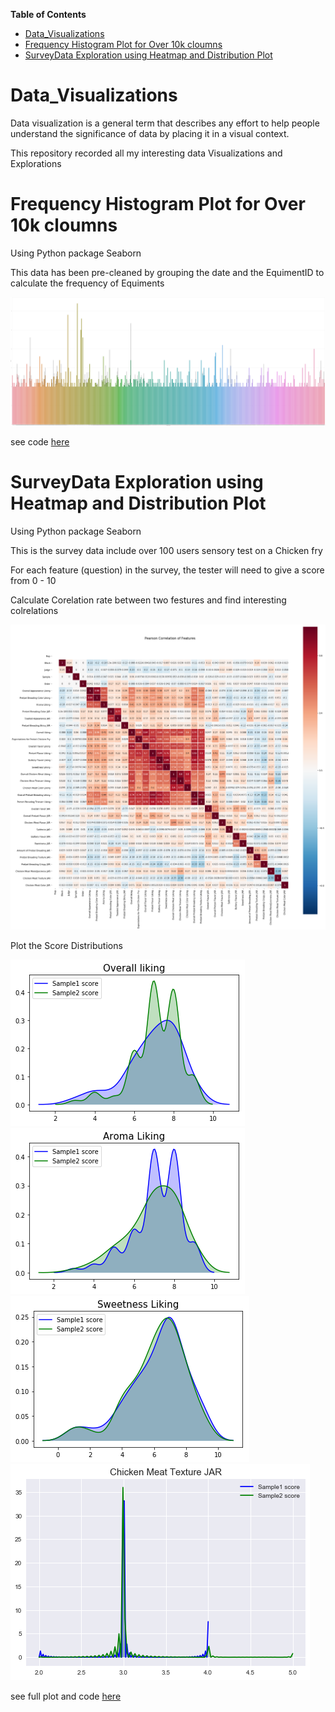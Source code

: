 **Table of Contents**  

- [Data_Visualizations](#)
- [Frequency Histogram Plot for Over 10k cloumns](#)
- [SurveyData Exploration using Heatmap and Distribution Plot](#)

# Data_Visualizations
Data visualization is a general term that describes any effort to help people understand the significance of data by placing it in a visual context. 

This repository recorded all my interesting data Visualizations and Explorations 

# Frequency Histogram Plot for Over 10k cloumns

Using Python package Seaborn

This data has been pre-cleaned by grouping the date and the EquimentID to calculate the frequency of Equiments

![alt text](https://github.com/JieniChen/Data_Visualizations/blob/master/Histogram%20with%20Big%20data/PlantMachine.png)

see code [here](https://github.com/JieniChen/Data_Visualizations/blob/master/Histogram%20with%20Big%20data/PlantMachine.ipynb)

# SurveyData Exploration using Heatmap and Distribution Plot

Using Python package Seaborn

This is the survey data include over 100 users sensory test on a Chicken fry

For each feature (question) in the survey, the tester will need to give a score from 0 - 10

Calculate Corelation rate between two festures and find interesting colrelations

![alt text](https://github.com/JieniChen/Data_Visualizations/blob/master/SurveyData%20Exploration%20and%20Analysis/Image.png)


Plot the Score Distributions 


![alt text](https://github.com/JieniChen/Data_Visualizations/blob/master/SurveyData%20Exploration%20and%20Analysis/P1.png)
![alt text](https://github.com/JieniChen/Data_Visualizations/blob/master/SurveyData%20Exploration%20and%20Analysis/Distribution2.ong.png)
![alt text](https://github.com/JieniChen/Data_Visualizations/blob/master/SurveyData%20Exploration%20and%20Analysis/Distribution3.ong.png)
![alt text](https://github.com/JieniChen/Data_Visualizations/blob/master/SurveyData%20Exploration%20and%20Analysis/Dis4.png)

see full plot and code [here](https://github.com/JieniChen/Data_Visualizations/blob/master/SurveyData%20Exploration%20and%20Analysis/FeatureDistribution.ipynb)

